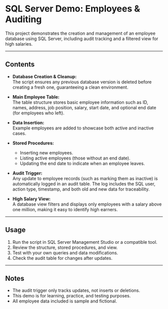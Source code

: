 # SQL Server Demo: Employees & Auditing

This project demonstrates the creation and management of an employee database using SQL Server, including audit tracking and a filtered view for high salaries.

---

## Contents

- **Database Creation & Cleanup:**  
  The script ensures any previous database version is deleted before creating a fresh one, guaranteeing a clean environment.

- **Main Employee Table:**  
  The table structure stores basic employee information such as ID, names, address, job position, salary, start date, and optional end date (for employees who left).

- **Data Insertion:**  
  Example employees are added to showcase both active and inactive cases.

- **Stored Procedures:**  
  - Inserting new employees.
  - Listing active employees (those without an end date).
  - Updating the end date to indicate when an employee leaves.

- **Audit Trigger:**  
  Any update to employee records (such as marking them as inactive) is automatically logged in an audit table. The log includes the SQL user, action type, timestamp, and both old and new data for traceability.

- **High Salary View:**  
  A database view filters and displays only employees with a salary above one million, making it easy to identify high earners.

---

## Usage

1. Run the script in SQL Server Management Studio or a compatible tool.
2. Review the structure, stored procedures, and view.
3. Test with your own queries and data modifications.
4. Check the audit table for changes after updates.

---

## Notes

- The audit trigger only tracks updates, not inserts or deletions.
- This demo is for learning, practice, and testing purposes.
- All employee data included is sample and fictional.

